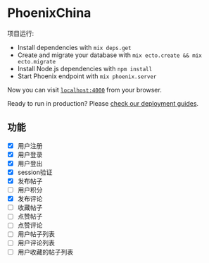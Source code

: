 # PhoenixChina

项目运行:

  * Install dependencies with `mix deps.get`
  * Create and migrate your database with `mix ecto.create && mix ecto.migrate`
  * Install Node.js dependencies with `npm install`
  * Start Phoenix endpoint with `mix phoenix.server`

Now you can visit [`localhost:4000`](http://localhost:4000) from your browser.

Ready to run in production? Please [check our deployment guides](http://www.phoenixframework.org/docs/deployment).


## 功能
- [x] 用户注册
- [x] 用户登录
- [x] 用户登出
- [x] session验证
- [x] 发布帖子
- [ ] 用户积分
- [x] 发布评论
- [ ] 收藏帖子
- [ ] 点赞帖子
- [ ] 点赞评论
- [ ] 用户帖子列表
- [ ] 用户评论列表
- [ ] 用户收藏的帖子列表
